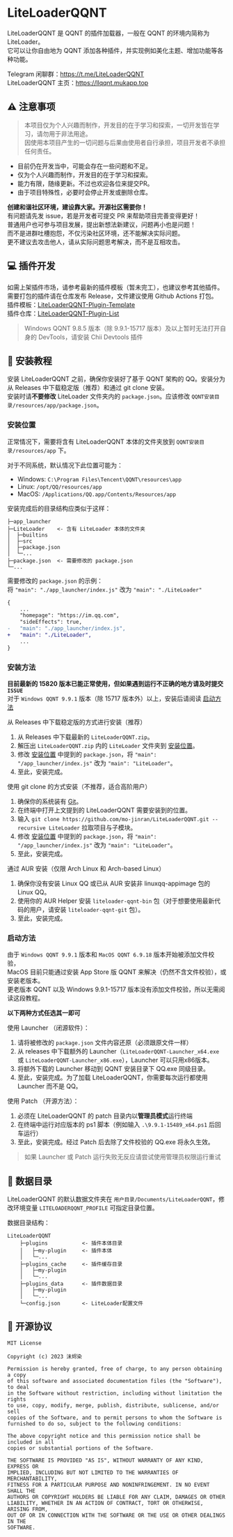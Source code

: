 # LiteLoaderQQNT

LiteLoaderQQNT 是 QQNT 的插件加载器，一般在 QQNT 的环境内简称为 LiteLoader。  
它可以让你自由地为 QQNT 添加各种插件，并实现例如美化主题、增加功能等各种功能。

Telegram 闲聊群：https://t.me/LiteLoaderQQNT  
LiteLoaderQQNT 主页：https://llqqnt.mukapp.top


## ⚠️ 注意事项

> 本项目仅为个人兴趣而制作，开发目的在于学习和探索，一切开发皆在学习，请勿用于非法用途。  
> 因使用本项目产生的一切问题与后果由使用者自行承担，项目开发者不承担任何责任。

- 目前仍在开发当中，可能会存在一些问题和不足。
- 仅为个人兴趣而制作，开发目的在于学习和探索。
- 能力有限，随缘更新。不过也欢迎各位来提交PR。
- 由于项目特殊性，必要时会停止开发或删除仓库。

**创建和谐社区环境，建设靠大家。开源社区需要你！**  
有问题请先发 issue，若是开发者可提交 PR 来帮助项目完善变得更好！  
普通用户也可参与项目发展，提出新想法新建议，问题再小也是问题！  
而不是进群吐槽抱怨，不仅污染社区环境，还不能解决实际问题。  
更不建议去攻击他人，请从实际问题思考解决，而不是互相攻击。


## 💻 插件开发

如需上架插件市场，请参考最新的插件模板（暂未完工），也建议参考其他插件。  
需要打包的插件请在仓库发布 Release，文件建议使用 Github Actions 打包。  
插件模板：[LiteLoaderQQNT-Plugin-Template](https://github.com/mo-jinran/LiteLoaderQQNT-Plugin-Template)  
插件仓库：[LiteLoaderQQNT-Plugin-List](https://github.com/mo-jinran/LiteLoaderQQNT-Plugin-List)

> Windows QQNT 9.8.5 版本（除 9.9.1-15717 版本）及以上暂时无法打开自身的 DevTools，请安装 Chii Devtools 插件


## 📖 安装教程

安装 LiteLoaderQQNT 之前，确保你安装好了基于 QQNT 架构的 QQ。安装分为从 Releases 中下载稳定版（推荐）和通过 git clone 安装。  
安装时请**不要修改** LiteLoader 文件夹内的 `package.json`。应该修改 `QQNT安装目录/resources/app/package.json`。


### 安装位置

正常情况下，需要将含有 LiteLoaderQQNT 本体的文件夹放到 `QQNT安装目录/resources/app` 下。

对于不同系统，默认情况下此位置可能为：

- Windows: `C:\Program Files\Tencent\QQNT\resources\app`
- Linux: `/opt/QQ/resources/app`
- MacOS: `/Applications/QQ.app/Contents/Resources/app`

安装完成后的目录结构应类似于这样：

```
├─app_launcher
├─LiteLoader    <- 含有 LiteLoader 本体的文件夹
│  ├─builtins
│  ├─src
│  ├─package.json
│  └─...
├─package.json  <- 需要修改的 package.json
└─...
```

需要修改的 `package.json` 的示例：  
将 `"main": "./app_launcher/index.js"` 改为 `"main": "./LiteLoader"`

```diff
{
    ...
    "homepage": "https://im.qq.com",
    "sideEffects": true,
-   "main": "./app_launcher/index.js",
+   "main": "./LiteLoader",
    ...
}
```


### 安装方法

**目前最新的 15820 版本已能正常使用，但如果遇到运行不正确的地方请及时提交`ISSUE`**  
对于 `Windows QQNT 9.9.1` 版本（除 15717 版本外）以上，安装后请阅读 [启动方法](#启动方法)

从 Releases 中下载稳定版的方式进行安装（推荐）

1. 从 Releases 中下载最新的 `LiteLoaderQQNT.zip`。
2. 解压出 `LiteLoaderQQNT.zip` 内的  `LiteLoader` 文件夹到 [安装位置](#安装位置)。
3. 修改 [安装位置](#安装位置) 中提到的 `package.json`，将 `"main": "/app_launcher/index.js"` 改为 `"main": "LiteLoader"`。
4. 至此，安装完成。

使用 git clone 的方式安装（不推荐，适合高阶用户）

1. 确保你的系统装有 [Git](https://git-scm.com/downloads)。
2. 在终端中打开上文提到的 LiteLoaderQQNT 需要安装到的位置。
3. 输入 `git clone https://github.com/mo-jinran/LiteLoaderQQNT.git --recursive LiteLoader` 拉取项目与子模块。
4. 修改 [安装位置](#安装位置) 中提到的 `package.json`，将 `"main": "/app_launcher/index.js"` 改为 `"main": "LiteLoader"`。
5. 至此，安装完成。

通过 AUR 安装（仅限 Arch Linux 和 Arch-based Linux）

1. 确保你没有安装 Linux QQ 或已从 AUR 安装非 linuxqq-appimage 包的 Linux QQ。
2. 使用你的 AUR Helper 安装 `liteloader-qqnt-bin` 包（对于想要使用最新代码的用户，请安装 `liteloader-qqnt-git` 包）。
3. 至此，安装完成。


### 启动方法

由于 `Windows QQNT 9.9.1` 版本和 `MacOS QQNT 6.9.18` 版本开始被添加文件校验，  
MacOS 目前只能通过安装 App Store 版 QQNT 来解决（仍然不含文件校验），或安装老版本。  
更老版本 QQNT 以及 Windows 9.9.1-15717 版本没有添加文件校验，所以无需阅读这段教程。

**以下两种方式任选其一即可**

使用 Launcher （闭源软件）：

1. 请将被修改的 `package.json` 文件内容还原（必须跟原文件一样）
2. 从 releases 中下载额外的 Launcher（`LiteLoaderQQNT-Launcher_x64.exe` 或 `LiteLoaderQQNT-Launcher_x86.exe`），Launcher 可以只用x86版本。
3. 将额外下载的 Launcher 移动到 QQNT 安装目录下 QQ.exe 同级目录。
4. 至此，安装完成。为了加载 LiteLoaderQQNT，你需要每次运行都使用 Launcher 而不是 QQ。

使用 Patch （开源方法）：

1. 必须在 LiteLoaderQQNT 的 patch 目录内以**管理员模式**运行终端
2. 在终端中运行对应版本的 ps1 脚本（例如输入 `.\9.9.1-15489_x64.ps1` 后回车运行）
3. 至此，安装完成。经过 Patch 后去除了文件校验的 QQ.exe 将永久生效。

> 如果 Launcher 或 Patch 运行失败无反应请尝试使用管理员权限运行重试


## 📂 数据目录

LiteLoaderQQNT 的默认数据文件夹在 `用户目录/Documents/LiteLoaderQQNT`，修改环境变量 `LITELOADERQQNT_PROFILE` 可指定目录位置。

数据目录结构：

```
LiteLoaderQQNT
    ├─plugins           <- 插件本体目录
    │   ├─my-plugin     <- 插件本体
    │   └─...
    ├─plugins_cache     <- 插件缓存目录
    │   ├─my-plugin
    │   └─...
    ├─plugins_data      <- 插件数据目录
    │   ├─my-plugin
    │   └─...
    └─config.json       <- LiteLoader配置文件
```


## 📜 开源协议

```
MIT License

Copyright (c) 2023 沫烬染

Permission is hereby granted, free of charge, to any person obtaining a copy
of this software and associated documentation files (the "Software"), to deal
in the Software without restriction, including without limitation the rights
to use, copy, modify, merge, publish, distribute, sublicense, and/or sell
copies of the Software, and to permit persons to whom the Software is
furnished to do so, subject to the following conditions:

The above copyright notice and this permission notice shall be included in all
copies or substantial portions of the Software.

THE SOFTWARE IS PROVIDED "AS IS", WITHOUT WARRANTY OF ANY KIND, EXPRESS OR
IMPLIED, INCLUDING BUT NOT LIMITED TO THE WARRANTIES OF MERCHANTABILITY,
FITNESS FOR A PARTICULAR PURPOSE AND NONINFRINGEMENT. IN NO EVENT SHALL THE
AUTHORS OR COPYRIGHT HOLDERS BE LIABLE FOR ANY CLAIM, DAMAGES OR OTHER
LIABILITY, WHETHER IN AN ACTION OF CONTRACT, TORT OR OTHERWISE, ARISING FROM,
OUT OF OR IN CONNECTION WITH THE SOFTWARE OR THE USE OR OTHER DEALINGS IN THE
SOFTWARE.
```
